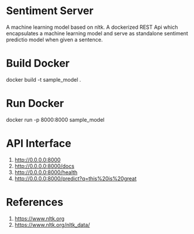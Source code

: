 # Sentiment Server

A machine learning model based on nltk. A dockerized REST Api which encapsulates a machine learning model and serve as standalone sentiment predictio model when given a sentence.

# Build Docker

docker build -t sample_model .

# Run Docker

docker run -p 8000:8000 sample_model

# API Interface

1. http://0.0.0.0:8000
2. http://0.0.0.0:8000/docs
3. http://0.0.0.0:8000/health
4. http://0.0.0.0:8000/predict?q=this%20is%20great


# References
1. https://www.nltk.org
1. https://www.nltk.org/nltk_data/
